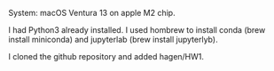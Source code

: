 System: macOS Ventura 13 on apple M2 chip.

I had Python3 already installed. I used hombrew to install conda (brew install miniconda) and jupyterlab (brew install jupyterlyb). 

I cloned the github repository and added hagen/HW1.